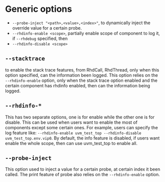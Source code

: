 # Generic options
- `--probe-inject "<path>,<value>,<index>"`, to dynamically inject the override value for a certain probe.
- `--rhdinfo-enable <scope>`, partially enable scope of component to log it, if `--rhdebug` specified, then 
- `--rhdinfo-disable <scope>`

## `--stacktrace`
to enable the stack trace features, from RhdCall, RhdThread, only when this option specified, can the information been logged. This option relies on the `--rhdinfo-enable` option, only when the stack trace option enabled and the certain component has rhdinfo enabled, then can the information being logged.
## `--rhdinfo-*`
This has two separate options, one is for enable while the other one is for disable. This can be used when users want to enable the most of components except some certain ones. For example, users can specify the log feature like: `--rhdinfo-enable uvm_test_top --rhdinfo-disable uvm_test_top.env.vip0`.
By default, the info feature is disabled, if users want enable the whole scope, then can use uvm_test_top to enable all.
## `--probe-inject`
This option used to inject a value for a certain probe, at certain index it been called.
The print feature of probe also relies on the `--rhdinfo-enable` option.